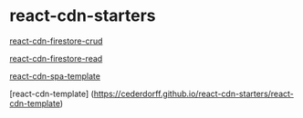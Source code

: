 # react-cdn-starters

[react-cdn-firestore-crud](https://cederdorff.github.io/react-cdn-starters/react-cdn-firestore-crud)

[react-cdn-firestore-read](https://cederdorff.github.io/react-cdn-starters/react-cdn-firestore-crud)

[react-cdn-spa-template](https://cederdorff.github.io/react-cdn-starters/react-cdn-spa-template)

[react-cdn-template] (https://cederdorff.github.io/react-cdn-starters/react-cdn-template)




